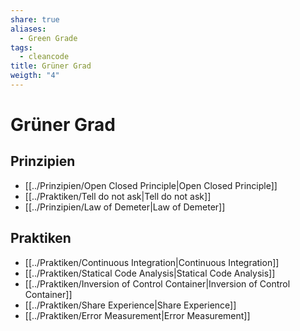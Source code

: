 ```yaml
---
share: true
aliases:
  - Green Grade
tags:
  - cleancode
title: Grüner Grad
weigth: "4"
---
```


# Grüner Grad
## Prinzipien
- [[../Prinzipien/Open Closed Principle|Open Closed Principle]]
- [[../Praktiken/Tell do not ask|Tell do not ask]]
- [[../Prinzipien/Law of Demeter|Law of Demeter]]

## Praktiken
- [[../Praktiken/Continuous Integration|Continuous Integration]]
- [[../Praktiken/Statical Code Analysis|Statical Code Analysis]]
- [[../Praktiken/Inversion of Control Container|Inversion of Control Container]]
- [[../Praktiken/Share Experience|Share Experience]]
- [[../Praktiken/Error Measurement|Error Measurement]]